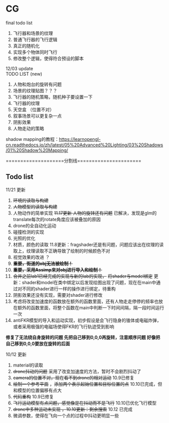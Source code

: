 # CG

final todo list  
1. 飞行器和场景的纹理  
2. 普通飞行器的飞行逻辑  
3. 真正的随机化  
4. 实现多个物体同时飞行
5. 修改整个逻辑，使得符合预设的脚本  





12/03  update  
TODO LIST (new)  
1. 人物和炮台的旋转有问题  
2. 场景的纹理贴图？？？  
3. 飞行器的随机策略，随机种子要设置一下  
4. 飞行器的纹理  
5. 天空盒  （位置不对）
6. 叙事场景可以更复杂一点  
7. 阴影效果  
8. 人物走动的策略  

shadow mapping的教程：https://learnopengl-cn.readthedocs.io/zh/latest/05%20Advanced%20Lighting/03%20Shadows/01%20Shadow%20Mapping/


====================分割线======================


## Todo list

11/21 更新 
1. ~~环境的读取与构建~~  
2. ~~人物模型的读取与构建~~
3. 人物动作的简单实现  ~~11.17更新 人物的旋转还有问题~~ 已解决，发现是glm的translate每次的rotate角度应该被叠加的原因
4. drone的全自动化运动  
5. 碰撞检测的实现  
6. 光照的优化  
7. 材质，颜色的读取 11.8更新：fragshader还是有问题，问题应该出在纹理的读取上，纹理读取不正确导致了绘制的时候颜色不对
8. 视觉效果的改进  ？ 
9. **~~重要，街道的obj无法被绘制！~~** 
10. **~~重要，采用Assimp来对obj进行导入和绘制！~~**  
11. ~~合并之前lab1已经完成的实现与新的lab的实现，~~ ~~将shader与model绑定~~ 更新：shader和model在类中绑定以后发现绘图出现了问题，现在在main中通过对不同的shader进行一样的操作进行绑定，待重构
12. 阴影效果还没有实现，需要对shader进行修改
13. 考虑将改变加速度的函数放在额外的函数里面，还有人物走走停停的频率也放在额外的函数里面，将整个函数在main中判断一下时间间隔，隔一段时间运行一次
14. antiFKR模型的导入和运动实现，初步假设是会飞行隐身的锥体或电磁炸弹，或者采用极强的电磁场使得FKR的飞行轨迹受到影响


 
 **修复了无法绕自身旋转的问题 先把自己移到0,0,0再旋转，注意顺序问题 好像把自己移到0,0,0要放在旋转的后面**  
 







10/12 更新  
1. material的读取  
2. ~~drone抖动的问题~~ 采用了改变加速度的方法，暂时不会剧烈抖动了
3. ~~camera的位置不对，现在看不到drone的相对运动~~ 10.9已修复  
4. ~~绘制一个参考平面~~ ，~~添加两个表示起始位置和目标位置的点~~ 10.10已完成，但和模型的位置偏移有点大  
5. ~~代码重构~~ 10.9已修复
6. ~~飞行运动模型有点问题，感觉像是在抖动而不是飞行~~ 10.10已优化飞行模型 
7. ~~drone中多种运动未实现 ，10.10更新：剩余搜索~~ 10.12 已完成
8. 微调参数，使得在飞向一个点的过程中抖动更明显一些
